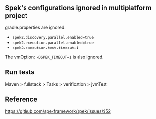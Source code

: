 ## Spek's configurations ignored in multiplatform project

gradle.properties are ignored:

* `spek2.discovery.parallel.enabled=true`
* `spek2.execution.parallel.enabled=true`
* `spek2.execution.test.timeout=1`

The vmOption: `-DSPEK_TIMEOUT=1` is also ignored.

## Run tests

Maven > fullstack > Tasks > verification > jvmTest

## Reference 

https://github.com/spekframework/spek/issues/952
